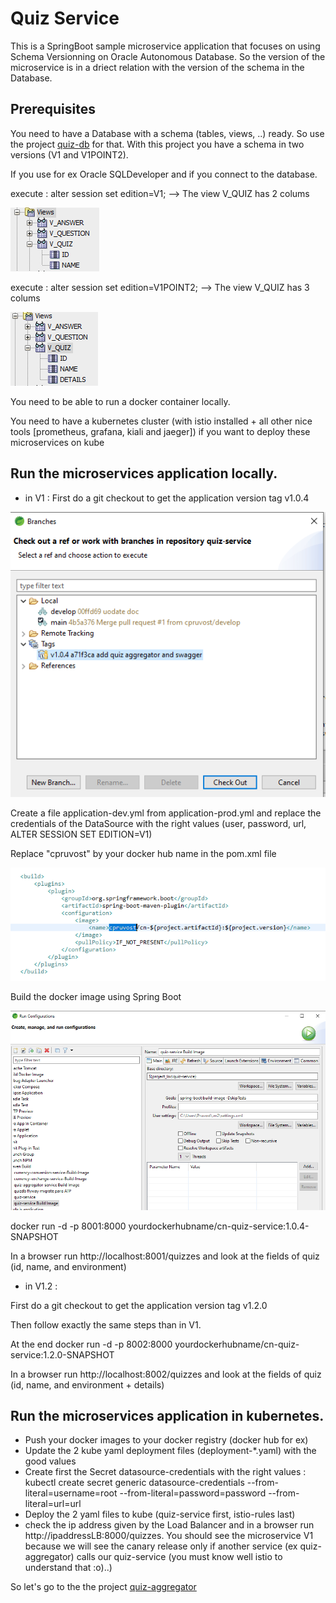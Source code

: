# Quiz Service

This is a SpringBoot sample microservice application that focuses on using Schema Versionning on Oracle Autonomous Database. So the version of the microservice is in a driect relation with the version of the schema in the Database.

## Prerequisites

You need to have a Database  with a schema (tables, views, ..) ready. So use the project [quiz-db](https://github.com/cpruvost/quiz-db) for that. With this project you have a schema in two versions (V1 and V1POINT2).

If you use for ex Oracle SQLDeveloper and if you connect to the database.

execute : alter session set edition=V1; --> The view V_QUIZ has 2 colums

![Quiz V1](docs/quizV1.png)

execute : alter session set edition=V1POINT2; --> The view V_QUIZ has 3 colums

![Quiz V1](docs/quizV1POINT2.png)

You need to be able to run a docker container locally.

You need to have a kubernetes cluster (with istio installed + all other nice tools [prometheus, grafana, kiali and jaeger]) if you want to deploy these microservices on kube

## Run the microservices application locally.

- in V1 : 
First do a git checkout to get the application version tag v1.0.4

![Tag V1](docs/CheckoutV1.png)

Create a file application-dev.yml from application-prod.yml and replace the credentials of the DataSource with the right values (user, password, url, ALTER SESSION SET EDITION=V1)

Replace "cpruvost" by your docker hub name in the pom.xml file

![Pom V1](docs/pomV1.png)

Build the docker image using Spring Boot

![Docker V1](docs/DockerBuildV1.png)

docker run -d -p 8001:8000 yourdockerhubname/cn-quiz-service:1.0.4-SNAPSHOT

In a browser run http://localhost:8001/quizzes and look at the fields of quiz (id, name, and environment)

- in V1.2 :

First do a git checkout to get the application version tag v1.2.0

Then follow exactly the same steps than in V1.

At the end docker run -d -p 8002:8000 yourdockerhubname/cn-quiz-service:1.2.0-SNAPSHOT

In a browser run http://localhost:8002/quizzes and look at the fields of quiz (id, name, and environment + details)

## Run the microservices application in kubernetes.

- Push your docker images to your docker registry (docker hub for ex)
- Update the 2 kube yaml deployment files  (deployment-*.yaml) with the good values
- Create first the Secret datasource-credentials with the right values :
kubectl create secret generic datasource-credentials --from-literal=username=root --from-literal=password=password --from-literal=url=url
- Deploy the 2 yaml files to kube (quiz-service first, istio-rules last)
- check the ip address given by the Load Balancer and in a browser run http://ipaddressLB:8000/quizzes. You should see the microservice V1 because we will see the canary release only if another service (ex quiz-aggregator) calls our quiz-service (you must know well istio to understand that :o)..)

So let's go to the the project [quiz-aggregator](https://github.com/cpruvost/quiz-aggregator-service)

